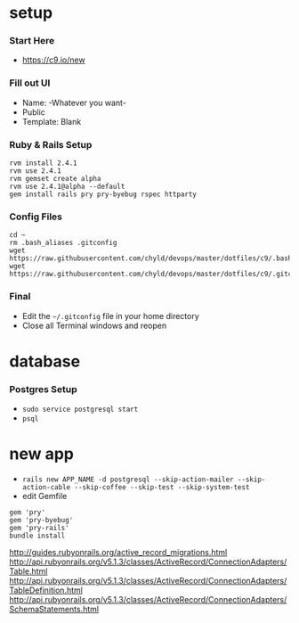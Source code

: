 # setup

### Start Here
- https://c9.io/new

### Fill out UI
- Name: -Whatever you want-
- Public
- Template: Blank

### Ruby & Rails Setup
```
rvm install 2.4.1
rvm use 2.4.1
rvm gemset create alpha
rvm use 2.4.1@alpha --default
gem install rails pry pry-byebug rspec httparty
```

### Config Files
```
cd ~
rm .bash_aliases .gitconfig
wget https://raw.githubusercontent.com/chyld/devops/master/dotfiles/c9/.bash_aliases
wget https://raw.githubusercontent.com/chyld/devops/master/dotfiles/c9/.gitconfig
```

### Final
- Edit the `~/.gitconfig` file in your home directory
- Close all Terminal windows and reopen

# database

### Postgres Setup
- `sudo service postgresql start`
- `psql`

# new app

- `rails new APP_NAME -d postgresql --skip-action-mailer --skip-action-cable --skip-coffee --skip-test --skip-system-test`
- edit Gemfile
```
gem 'pry'
gem 'pry-byebug'
gem 'pry-rails'
bundle install
```






http://guides.rubyonrails.org/active_record_migrations.html
http://api.rubyonrails.org/v5.1.3/classes/ActiveRecord/ConnectionAdapters/Table.html
http://api.rubyonrails.org/v5.1.3/classes/ActiveRecord/ConnectionAdapters/TableDefinition.html
http://api.rubyonrails.org/v5.1.3/classes/ActiveRecord/ConnectionAdapters/SchemaStatements.html
